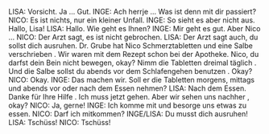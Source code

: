 LISA:
Vorsicht. Ja … Gut.
INGE:
Ach herrje … Was ist denn mit dir passiert?
NICO:
Es ist nichts, nur ein kleiner Unfall.
INGE:
So sieht es aber nicht aus.
Hallo, Lisa!
LISA:
Hallo. Wie geht es Ihnen?
INGE:
Mir geht es gut. Aber Nico …
NICO:
Der Arzt sagt, es ist nicht gebrochen.
LISA:
Der Arzt sagt auch, du sollst dich ausruhen.
Dr. Grube hat Nico Schmerztabletten und eine Salbe verschrieben . Wir waren mit dem Rezept schon bei der Apotheke. Nico, du darfst dein Bein nicht bewegen, okay? Nimm die Tabletten dreimal täglich . Und die Salbe sollst du abends vor dem Schlafengehen benutzen . Okay?
NICO:
Okay.
INGE:
Das machen wir. Soll er die Tabletten morgens, mittags und abends vor oder nach dem Essen nehmen?
LISA:
Nach dem Essen. Danke für Ihre Hilfe .
Ich muss jetzt gehen. Aber wir sehen uns nachher , okay?
NICO:
Ja, gerne!
INGE:
Ich komme mit und besorge uns etwas zu essen.
NICO:
Darf ich mitkommen?
INGE/LISA:
Du musst dich ausruhen!
LISA:
Tschüss!
NICO:
Tschüss!

